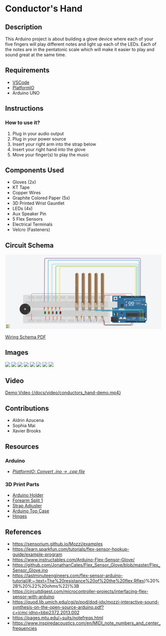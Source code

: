 # Conductor's Hand

## Description
This Arduino project is about building a glove device where each of your five fingers will play different notes and light up each of the LEDs. Each of the notes are in the pentatonic scale which will make it easier to play and sound great at the same time.

## Requirements
- [VSCode](https://code.visualstudio.com/)
- [PlatformIO](https://docs.platformio.org/en/latest/integration/ide/vscode.html#ide-vscode)
- Arduino UNO

## Instructions
### How to use it?
1. Plug in your audio output
2. Plug in your power source
3. Insert your right arm into the strap below
4. Insert your right hand into the glove
5. Move your finger(s) to play the music

## Components Used
- Gloves (2x)
- KT Tape
- Copper Wires
- Graphite Colored Paper (5x)
- 3D Printed Wrist Gauntlet
- LEDs (4x)
- Aux Speaker Pin
- 5 Flex Sensors
- Electrical Terminals
- Velcro (Fasteners)
## Circuit Schema
![conductors-hand](./docs/diagrams/conductors_hand.png)

[Wiring Schema PDF](./docs/schema/conductors_hand.pdf)

## Images 

![](./docs/images/DSC_0095.JPG)
![](./docs/images/DSC_0096.JPG)
![](./docs/images/DSC_0097.JPG)
![](./docs/images/DSC_0098.JPG)
![](./docs/images/DSC_0099.JPG)
![](./docs/images/DSC_0100.JPG)
![](./docs/images/DSC_0101.JPG)
![](./docs/images/DSC_0102.JPG)

## Video
[Demo Video {/docs/video/conductors_hand-demo.mp4}](./docs/video/conductors_hand-demo.mp4)

## Contributions
- Aldrin Azucena
- Sophia Mai
- Xavier Brooks

## Resources

### Arduino
  - [*PlatformIO: Convert .ino -> .cpp file*](https://docs.platformio.org/en/latest/faq/ino-to-cpp.html)

### 3D Print Parts
  - [Arduino Holder](https://www.thingiverse.com/thing:1252601)
  - [Forearm Split 1](https://www.thingiverse.com/thing:3613626/files)
  - [Strap Adjuster](https://www.thingiverse.com/thing:1777669)
  - [Arduino Top Case](https://www.thingiverse.com/thing:994827/files)
  - [Hinges](https://www.thingiverse.com/thing:4924410)

## References
- https://sensorium.github.io/Mozzi/examples
- https://learn.sparkfun.com/tutorials/flex-sensor-hookup-guide/example-program
- https://www.instructables.com/Arduino-Flex-Sensor-Glove/
- https://github.com/JonathanCates/Flex_Sensor_Glove/blob/master/Flex_Sensor_Glove.ino
- https://lastminuteengineers.com/flex-sensor-arduino-tutorial/#:~:text=The%20resistance%20of%20the%20flex,Rflex)%20%2B%20%22%20ohms%22)%3B
- https://circuitdigest.com/microcontroller-projects/interfacing-flex-sensor-with-arduino
- https://quod.lib.umich.edu/cgi/p/pod/dod-idx/mozzi-interactive-sound-synthesis-on-the-open-source-arduino.pdf?c=icmc;idno=bbp2372.2013.002
- https://pages.mtu.edu/~suits/notefreqs.html
- https://www.inspiredacoustics.com/en/MIDI_note_numbers_and_center_frequencies

